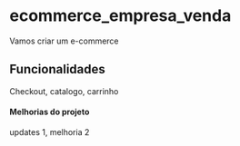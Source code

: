 # ecommerce_empresa_venda

Vamos criar um e-commerce 

## Funcionalidades 

Checkout, catalogo, carrinho 

 #### Melhorias do projeto 

updates 1, melhoria 2 


